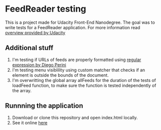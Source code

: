 # FeedReader testing

This is a project made for Udacity Front-End Nanodegree.
The goal was to write tests for a FeedReader application.
For more information read [overview provided by Udacity](https://github.com/lukaszrozej/frontend-nanodegree-feedreader/blob/master/README.md)

## Additional stuff

1. I'm testing if URLs of feeds are properly formatted using [regular expression by Diego Perini](https://gist.github.com/dperini/729294)
2. I'm testing menu visiblility using custom matcher that checks if an element is outside the bounds of the document.
3. I'm overwritting the global array allFeeds for the duration of the tests of loadFeed function,
to make sure the function is tested independently of the array.

## Runnning the application

1. Download or clone this repository and open index.html locally.
2. See it online [here](https://lukaszrozej.github.io/frontend-nanodegree-feedreader/)